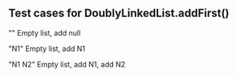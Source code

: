 ## Test cases for DoublyLinkedList.addFirst()

"" Empty list, add null

"N1" Empty list, add N1

"N1 N2" Empty list, add N1, add N2
